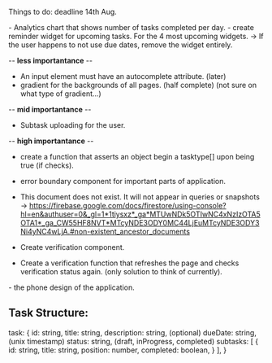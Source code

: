 Things to do: deadline 14th Aug.

<WidgetIdeas>
- Analytics chart that shows number of tasks completed per day.
- create reminder widget for upcoming tasks. For the 4 most upcoming widgets.
  -> If the user happens to not use due dates, remove the widget entirely.
</WidgetIdeas>

<CurrentPlan>

-- **less importantance** --
- An input element must have an autocomplete attribute. (later)
- gradient for the backgrounds of all pages. (half complete) (not sure on what type of gradient...)

-- **mid importantance** --
- Subtask uploading for the user.

-- **high importantance** --
- create a function that asserts an object begin a tasktype[] upon being true (if checks).
- error boundary component for important parts of application.
- This document does not exist. It will not appear in queries or snapshots
  -> https://firebase.google.com/docs/firestore/using-console?hl=en&authuser=0&_gl=1*1tiysxz*_ga*MTUwNDk5OTIwNC4xNzIzOTA5OTA1*_ga_CW55HF8NVT*MTcyNDE3ODY0MC44LjEuMTcyNDE3ODY3Ni4yNC4wLjA.#non-existent_ancestor_documents

- Create verification component.
- Create a verification function that refreshes the
  page and checks verification status again. (only solution to think of currently).
</CurrentPlan>

<AppWideIdeas>
- the phone design of the application.
</AppWideIdeas>


Task Structure:
--------------
task: {
  id: string,
  title: string,
  description: string, (optional)
  dueDate: string, (unix timestamp)
  status: string, (draft, inProgress, completed)
  subtasks: [
    {
      id: string,
      title: string,
      position: number,
      completed: boolean,
    }
  ],
}
